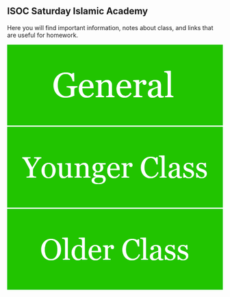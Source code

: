 ## ISOC Saturday Islamic Academy

Here you will find important information, notes about class, and links that are useful for homework. 

[![General](https://raw.githubusercontent.com/isocia/isocia.github.io/master/General2.png)](https://isocia.github.io/General)
[![Younger Class](https://raw.githubusercontent.com/isocia/isocia.github.io/master/Younger%20Class2.png)](https://isocia.github.io/YoungerClass)
[![Older Class](https://raw.githubusercontent.com/isocia/isocia.github.io/master/Older%20Class2.png)](https://isocia.github.io/OlderClass)
